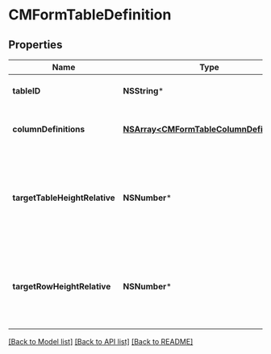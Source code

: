 # CMFormTableDefinition

## Properties
Name | Type | Description | Notes
------------ | ------------- | ------------- | -------------
**tableID** | **NSString*** | Optional; the ID of the table | [optional] 
**columnDefinitions** | [**NSArray&lt;CMFormTableColumnDefinition&gt;***](CMFormTableColumnDefinition.md) | Definition of the columns in the table | [optional] 
**targetTableHeightRelative** | **NSNumber*** | Optional - scale factor for target table height - relative to maximum height of headers of columns | [optional] 
**targetRowHeightRelative** | **NSNumber*** | Optional - scale factor for target row height - relative to height of column header | [optional] 

[[Back to Model list]](../README.md#documentation-for-models) [[Back to API list]](../README.md#documentation-for-api-endpoints) [[Back to README]](../README.md)


